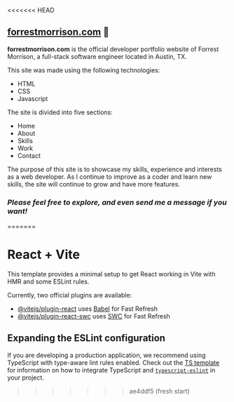 <<<<<<< HEAD
## [**forrestmorrison.com**](https://www.forrestmorrison.com) 👋

 **forrestmorrison.com** is the official developer portfolio website of Forrest Morrison, a full-stack software engineer located in Austin, TX.

This site was made using the following technologies:

- HTML
- CSS
- Javascript

The site is divided into five sections:

- Home
- About
- Skills
- Work
- Contact

The purpose of this site is to showcase my skills, experience and interests as a web developer. As I continue to improve as a coder and learn new skills, the site will continue to grow and have more features.

### *Please feel free to explore, and even send me a message if you want!*
=======
# React + Vite

This template provides a minimal setup to get React working in Vite with HMR and some ESLint rules.

Currently, two official plugins are available:

- [@vitejs/plugin-react](https://github.com/vitejs/vite-plugin-react/blob/main/packages/plugin-react) uses [Babel](https://babeljs.io/) for Fast Refresh
- [@vitejs/plugin-react-swc](https://github.com/vitejs/vite-plugin-react/blob/main/packages/plugin-react-swc) uses [SWC](https://swc.rs/) for Fast Refresh

## Expanding the ESLint configuration

If you are developing a production application, we recommend using TypeScript with type-aware lint rules enabled. Check out the [TS template](https://github.com/vitejs/vite/tree/main/packages/create-vite/template-react-ts) for information on how to integrate TypeScript and [`typescript-eslint`](https://typescript-eslint.io) in your project.
>>>>>>> ae4ddf5 (fresh start)
